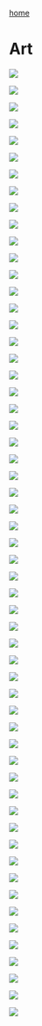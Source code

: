 [home](./)

# Art

![](/assets/images/art/IMG_20151219_173436.jpg)

![](/assets/images/art/IMG_0305.jpg)

![](/assets/images/art/IMG_0256.jpg)

![](/assets/images/art/IMG_0343.jpg)

![](/assets/images/art/IMG_0513.jpg)

![](/assets/images/art/IMG_0535.jpg)

![](/assets/images/art/IMG_0569.jpg)

![](/assets/images/art/IMG_0607.jpg)

![](/assets/images/art/IMG_0657.jpg)

![](/assets/images/art/IMG_0641.jpg)

![](/assets/images/art/IMG_0670.jpg)

![](/assets/images/art/IMG_0831.jpg)

![](/assets/images/art/IMG_2268.jpg)

![](/assets/images/art/IMG_2301.jpg)

![](/assets/images/art/IMG_2314.jpg)

![](/assets/images/art/IMG_2318.jpg)

![](/assets/images/art/IMG_2330.jpg)

![](/assets/images/art/IMG_3741.jpg)

![](/assets/images/art/IMG_3983.jpg)

![](/assets/images/art/IMG_3988.jpg)

![](/assets/images/art/IMG_4153.jpg)

![](/assets/images/art/IMG_4258.jpg)

![](/assets/images/art/IMG_4761.jpg)

![](/assets/images/art/IMG_4806.png)

![](/assets/images/art/IMG_4881.jpg)

![](/assets/images/art/IMG_4935.jpg)

![](/assets/images/art/IMG_5043.png)

![](/assets/images/art/IMG_5065.jpg)

![](/assets/images/art/IMG_5264.jpg)

![](/assets/images/art/IMG_5266.jpg)

![](/assets/images/art/IMG_5418.jpg)

![](/assets/images/art/IMG_5404.jpg)

![](/assets/images/art/IMG_5405.png)

![](/assets/images/art/IMG_5514.jpg)

![](/assets/images/art/Snapseed.jpg)

![](/assets/images/art/E5F03C2C-9856-48BF-939C-DAE8818DD694.jpg)

![](/assets/images/art/IMG_5601.jpg)

![](/assets/images/art/IMG_5724.png)

![](/assets/images/art/IMG_7142.jpg)

![](/assets/images/art/IMG_5933.jpg)

![](/assets/images/art/IMG_5930.jpg)

![](/assets/images/art/IMG_5909.jpg)

![](/assets/images/art/IMG_6577.jpg)

![](/assets/images/art/IMG_6546.jpg)

![](/assets/images/art/IMG_7110.jpg)

![](/assets/images/art/IMG_7042.jpg)

![](/assets/images/art/5FF22B39-CC02-4BEE-8843-C5F74CB98D75.jpg)

![](/assets/images/art/49BC0FF8-E3B5-4D19-BC7E-AB2AD4F1A775(1).jpg)

![](/assets/images/art/IMG_7803.jpg)

![](/assets/images/art/IMG_7829.jpg)

![](/assets/images/art/IMG_8261.jpg)

![](/assets/images/art/IMG_8425.jpg)

![](/assets/images/art/IMG_8514.png)

![](/assets/images/art/E10D039A-0B12-48AE-BEA9-3E80F92D1F75.jpeg)

![](/assets/images/art/48A5895D-B395-49F7-A7B8-E10B61847D59.jpeg)

![](/assets/images/art/E3D9F7FC-1D03-4202-ACFC-0D635A2D3E7B.jpeg)

![](/assets/images/art/A5F96C38-7796-4F01-BD92-DB5A99B9975E.jpeg)
